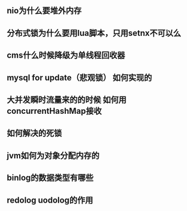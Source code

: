nio为什么要堆外内存
-----
分布式锁为什么要用lua脚本，只用setnx不可以么
-----
cms什么时候降级为单线程回收器
-----
mysql for update（悲观锁） 如何实现的
-----
大并发瞬时流量来的的时候 如何用concurrentHashMap接收
-----
如何解决的死锁
-----
jvm如何为对象分配内存的
-----
binlog的数据类型有哪些
-----
redolog uodolog的作用
-----

